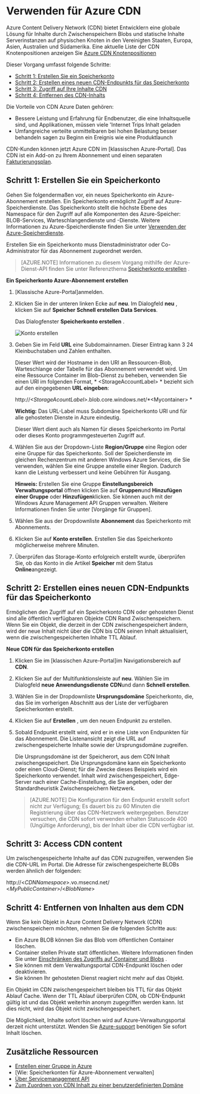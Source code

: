 # <a name="using-cdn-for-azure"></a>Verwenden für Azure CDN

Azure Content Delivery Network (CDN) bietet Entwicklern eine globale Lösung für Inhalte durch Zwischenspeichern Blobs und statische Inhalte Serverinstanzen auf physischen Knoten in den Vereinigten Staaten, Europa, Asien, Australien und Südamerika. Eine aktuelle Liste der CDN Knotenpositionen anzeigen Sie [Azure CDN Knotenpositionen]

Dieser Vorgang umfasst folgende Schritte:

* [Schritt 1: Erstellen Sie ein Speicherkonto](#Step1)
* [Schritt 2: Erstellen eines neuen CDN-Endpunkts für das Speicherkonto](#Step2)
* [Schritt 3: Zugriff auf Ihre Inhalte CDN](#Step3)
* [Schritt 4: Entfernen des CDN-Inhalts](#Step4)

Die Vorteile von CDN Azure Daten gehören:

-   Bessere Leistung und Erfahrung für Endbenutzer, die eine Inhaltsquelle sind, und Applikationen, müssen viele 'Internet Trips Inhalt geladen
-   Umfangreiche verteilte unmittelbaren bei hohen Belastung besser behandeln sagen zu Beginn ein Ereignis wie eine Produktlaunch

CDN-Kunden können jetzt Azure CDN im [klassischen Azure-Portal]. Das CDN ist ein Add-on zu Ihrem Abonnement und einen separaten [Fakturierungsplan].

<a id="Step1"> </a>
<h2>Schritt 1: Erstellen Sie ein Speicherkonto</h2>

Gehen Sie folgendermaßen vor, ein neues Speicherkonto ein Azure-Abonnement erstellen. Ein Speicherkonto ermöglicht Zugriff auf Azure-Speicherdienste. Das Speicherkonto stellt die höchste Ebene des Namespace für den Zugriff auf alle Komponenten des Azure-Speicher: BLOB-Services, Warteschlangendienste und -Dienste. Weitere Informationen zu Azure-Speicherdienste finden Sie unter [Verwenden der Azure-Speicherdienste](http://msdn.microsoft.com/library/azure/gg433040.aspx).

Erstellen Sie ein Speicherkonto muss Dienstadministrator oder Co-Administrator für das Abonnement zugeordnet werden.

> [AZURE.NOTE] Informationen zu diesem Vorgang mithilfe der Azure-Dienst-API finden Sie unter Referenzthema [Speicherkonto erstellen](http://msdn.microsoft.com/library/windowsazure/hh264518.aspx) .

**Ein Speicherkonto Azure-Abonnement erstellen**

1.  [Klassische Azure-Portal]anmelden.
2.  Klicken Sie in der unteren linken Ecke auf **neu**. Im Dialogfeld **neu** , klicken Sie auf **Speicher** **Schnell erstellen** **Data Services**.

    Das Dialogfenster **Speicherkonto erstellen** .

    ![Konto erstellen][create-new-storage-account]

4. Geben Sie im Feld **URL** eine Subdomainnamen. Dieser Eintrag kann 3 24 Kleinbuchstaben und Zahlen enthalten.

    Dieser Wert wird der Hostname in den URI an Ressourcen-Blob, Warteschlange oder Tabelle für das Abonnement verwendet wird. Um eine Ressource Container im Blob-Dienst zu beheben, verwenden Sie einen URI im folgenden Format, * &lt;StorageAccountLabel&gt; * bezieht sich auf den eingegebenen **URL eingeben**:

    http://*&lt;StorageAcountLabel&gt;*.blob.core.windows.net/*&lt;Mycontainer&gt; *

    **Wichtig:** Das URL-Label muss Subdomäne Speicherkonto URI und für alle gehosteten Dienste in Azure eindeutig.

    Dieser Wert dient auch als Namen für dieses Speicherkonto im Portal oder dieses Konto programmgesteuerten Zugriff auf.

5.  Wählen Sie aus der Dropdown-Liste **Region/Gruppe** eine Region oder eine Gruppe für das Speicherkonto. Soll der Speicherdienste im gleichen Rechenzentrum mit anderen Windows Azure Services, die Sie verwenden, wählen Sie eine Gruppe anstelle einer Region. Dadurch kann die Leistung verbessert und keine Gebühren für Ausgang.  

    **Hinweis:** Erstellen Sie eine Gruppe **Einstellungsbereich Verwaltungsportal** öffnen klicken Sie auf **Gruppen**und **Hinzufügen einer Gruppe** oder **Hinzufügen**klicken. Sie können auch mit der Windows Azure Management API Gruppen verwalten. Weitere Informationen finden Sie unter [Vorgänge für Gruppen].

6. Wählen Sie aus der Dropdownliste **Abonnement** das Speicherkonto mit Abonnements.
7.  Klicken Sie auf **Konto erstellen**. Erstellen Sie das Speicherkonto möglicherweise mehrere Minuten.
8.  Überprüfen das Storage-Konto erfolgreich erstellt wurde, überprüfen Sie, ob das Konto in die Artikel **Speicher** mit dem Status **Online**angezeigt.

<a id="Step2"> </a>
<h2>Schritt 2: Erstellen eines neuen CDN-Endpunkts für das Speicherkonto</h2>

Ermöglichen den Zugriff auf ein Speicherkonto CDN oder gehosteten Dienst sind alle öffentlich verfügbaren Objekte CDN Rand Zwischenspeichern. Wenn Sie ein Objekt, die derzeit in der CDN zwischengespeichert ändern, wird der neue Inhalt nicht über die CDN bis CDN seinen Inhalt aktualisiert, wenn die zwischengespeicherten Inhalte TTL Ablauf.

**Neue CDN für das Speicherkonto erstellen**

1. Klicken Sie im [klassischen Azure-Portal]im Navigationsbereich auf **CDN**.

2. Klicken Sie auf der Multifunktionsleiste auf **neu**. Wählen Sie im Dialogfeld **neue** **Anwendungsdienste** **CDN**und dann **Schnell erstellen**.

3. Wählen Sie in der Dropdownliste **Ursprungsdomäne** Speicherkonto, die, das Sie im vorherigen Abschnitt aus der Liste der verfügbaren Speicherkonten erstellt. 

4. Klicken Sie auf **Erstellen** , um den neuen Endpunkt zu erstellen.

5. Sobald Endpunkt erstellt wird, wird er in eine Liste von Endpunkten für das Abonnement. Die Listenansicht zeigt die URL auf zwischengespeicherte Inhalte sowie der Ursprungsdomäne zugreifen. 

    Die Ursprungsdomäne ist der Speicherort, aus dem CDN Inhalt zwischengespeichert. Die Ursprungsdomäne kann ein Speicherkonto oder einen Cloud-Dienst; für die Zwecke dieses Beispiels wird ein Speicherkonto verwendet. Inhalt wird zwischengespeichert, Edge-Server nach einer Cache-Einstellung, die Sie angeben, oder der Standardheuristik Zwischenspeichern Netzwerk. 


    > [AZURE.NOTE] Die Konfiguration für den Endpunkt erstellt sofort nicht zur Verfügung; Es dauert bis zu 60 Minuten die Registrierung über das CDN-Netzwerk weitergegeben. Benutzer versuchen, die CDN sofort verwenden erhalten Statuscode 400 (Ungültige Anforderung), bis der Inhalt über die CDN verfügbar ist.

<a id="Step3"> </a>
<h2>Schritt 3: Access CDN content</h2> 

Um zwischengespeicherte Inhalte auf das CDN zuzugreifen, verwenden Sie die CDN-URL im Portal. Die Adresse für zwischengespeicherte BLOBs werden ähnlich der folgenden:

http://<*CDNNamespace*\>.vo.msecnd.net/ <*MyPublicContainer*\>/<*BlobName*\>

<a id="Step4"> </a>
<h2>Schritt 4: Entfernen von Inhalten aus dem CDN</h2>

Wenn Sie kein Objekt in Azure Content Delivery Network (CDN) zwischenspeichern möchten, nehmen Sie die folgenden Schritte aus:

-   Ein Azure BLOB können Sie das Blob vom öffentlichen Container löschen.
-   Container stellen Private statt öffentlichen. Weitere Informationen finden Sie unter [Einschränken des Zugriffs auf Container und Blobs](https://azure.microsoft.com/documentation/articles/storage-manage-access-to-resources/#restrict-access-to-containers-and-blobs) .
-   Sie können mit dem Verwaltungsportal CDN-Endpunkt löschen oder deaktivieren.
-   Sie können Ihr gehosteten Dienst reagiert nicht mehr auf das Objekt.

Ein Objekt im CDN zwischengespeichert bleiben bis TTL für das Objekt Ablauf Cache. Wenn der TTL Ablauf überprüfen CDN, ob CDN-Endpunkt gültig ist und das Objekt weiterhin anonym zugegriffen werden kann. Ist dies nicht, wird das Objekt nicht zwischengespeichert.

Die Möglichkeit, Inhalte sofort löschen wird auf Azure-Verwaltungsportal derzeit nicht unterstützt. Wenden Sie [Azure-support](https://azure.microsoft.com/support/options/) benötigen Sie sofort Inhalt löschen. 

## <a name="additional-resources"></a>Zusätzliche Ressourcen

-   [Erstellen einer Gruppe in Azure]
-   [Wie: Speicherkonten für Azure-Abonnement verwalten]
-   [Über Servicemanagement API]
-   [Zum Zuordnen von CDN Inhalt zu einer benutzerdefinierten Domäne]

  [Create Storage Account]: http://azure.microsoft.com/documentation/articles/storage-create-storage-account/
  [Azure CDN Knotenpositionen]: http://msdn.microsoft.com/library/windowsazure/gg680302.aspx
  [Azure-Verwaltungsportal]: https://manage.windowsazure.com/
  [Fakturierungsplan]: /pricing/calculator/?scenario=full
  [Erstellen einer Gruppe in Azure]: http://msdn.microsoft.com/library/azure/ee460798.aspx
  [Overview of the Azure CDN]: http://msdn.microsoft.com/library/windowsazure/ff919703.aspx
  [Über Servicemanagement API]: http://msdn.microsoft.com/library/windowsazure/ee460807.aspx
  [Zum Zuordnen von CDN Inhalt zu einer benutzerdefinierten Domäne]: http://msdn.microsoft.com/library/windowsazure/gg680307.aspx


[create-new-storage-account]: ./media/cdn/CDN_CreateNewStorageAcct.png
[Previous Management Portal]: ../../Shared/Media/previous-portal.png
